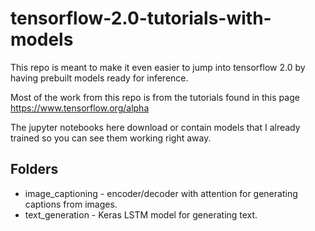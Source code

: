 # tensorflow-2.0-tutorials-with-models

This repo is meant to make it even easier to jump into tensorflow 2.0 by having prebuilt models ready for inference.

Most of the work from this repo is from the tutorials found in this page https://www.tensorflow.org/alpha

The jupyter notebooks here download or contain models that I already trained so you can see them working right away.

## Folders

- image_captioning - encoder/decoder with attention for generating captions from images. 
- text_generation - Keras LSTM model for generating text.

